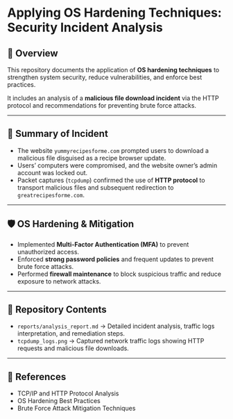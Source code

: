 # Applying OS Hardening Techniques: Security Incident Analysis

## 📌 Overview
This repository documents the application of **OS hardening techniques** to strengthen system security, reduce vulnerabilities, and enforce best practices.  

It includes an analysis of a **malicious file download incident** via the HTTP protocol and recommendations for preventing brute force attacks.

---

## 🔎 Summary of Incident
- The website `yummyrecipesforme.com` prompted users to download a malicious file disguised as a recipe browser update.  
- Users’ computers were compromised, and the website owner’s admin account was locked out.  
- Packet captures (`tcpdump`) confirmed the use of **HTTP protocol** to transport malicious files and subsequent redirection to `greatrecipesforme.com`.  

---

## 🛡️ OS Hardening & Mitigation
- Implemented **Multi-Factor Authentication (MFA)** to prevent unauthorized access.  
- Enforced **strong password policies** and frequent updates to prevent brute force attacks.  
- Performed **firewall maintenance** to block suspicious traffic and reduce exposure to network attacks.  

---

## 📂 Repository Contents
- `reports/analysis_report.md` → Detailed incident analysis, traffic logs interpretation, and remediation steps.  
- `tcpdump_logs.png` → Captured network traffic logs showing HTTP requests and malicious file downloads.  

---

## 📖 References
- TCP/IP and HTTP Protocol Analysis  
- OS Hardening Best Practices  
- Brute Force Attack Mitigation Techniques  
